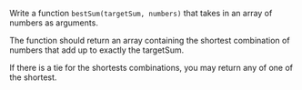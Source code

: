 Write a function `bestSum(targetSum, numbers)` that takes in an array of numbers as arguments. 

The function should return an array containing the shortest combination of numbers that add up to exactly the targetSum.

If there is a tie for the shortests combinations, you may return any of one of the shortest.